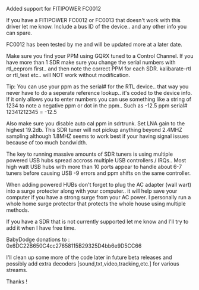 Added support for FITIPOWER FC0012

If you have a FITIPOWER FC0012 or FC0013 that doesn't work with this driver let me know. Include a bus ID of the device.. and any other info you can spare.

FC0012 has been tested by me and will be updated more at a later date.

Make sure you find your PPM using GQRX tuned to a Control Channel. If you have more than 1 SDR make sure you change the serial numbers with rtl_eeprom first.. and then note the correct PPM for each SDR.  kalibarate-rtl or rtl_test etc.. will NOT work without modification.

Tip: You can use your ppm as the serial# for the RTL device.. that way you never have to do a seperate reference lookup.. it's coded to the device info. If it only allows you to enter numbers you can use something like a string of 1234 to note a negative ppm or dot in the ppm.. Such as -12.5 ppm  serial# 12341212345 = -12.5

Also make sure you disable auto cal ppm in sdrtrunk. Set LNA gain to the highest 19.2db. This SDR tuner will not pickup anything beyond 2.4MHZ sampling although 1.8MHZ seems to work best if your having signal issues because of too much bandwidth.

The key to running massive amounts of SDR tuners is using multiple powered USB hubs spread accross multiple USB controllers / IRQs..  Most high watt USB hubs with more than 10 ports appear to handle about 6-7 tuners before causing USB -9 errors and ppm shifts on the same controller.

When adding powered HUBs don't forget to plug the AC adapter (wall wart) into a surge protecter along with your computer.. it will help save your computer if you have a strong surge from your AC power. I personally run a whole home surge protector that protects the whole house using multiple methods.

If you have a SDR that is not currently supported let me know and I'll try to add it when I have free time.

BabyDodge donations to : 0x6DC22B650C4cc27658115B29325D4bb6e9D5CC66

I'll clean up some more of the code later in future beta releases and possibly add extra decoders [sound,txt,video,tracking,etc.] for various streams.

Thanks !
